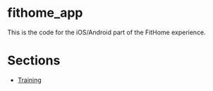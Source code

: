 # fithome_app

This is the code for the iOS/Android part of the FitHome experience.

# Sections
- [Training](Readme/insights.md)


